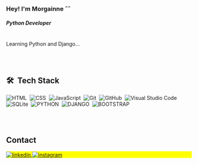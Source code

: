 ### Hey! I'm Morgainne ˆˆ

<h5>Python Developer</h5>
<br>
Learning Python and Django... 

<br><br>

## 🛠 &nbsp;Tech Stack

![HTML](https://img.shields.io/badge/-HTML-05122A?style=flat&logo=HTML5)&nbsp;
![CSS](https://img.shields.io/badge/-CSS-05122A?style=flat&logo=CSS3&logoColor=1572B6)&nbsp;
![JavaScript](https://img.shields.io/badge/-JavaScript-05122A?style=flat&logo=javascript)&nbsp;
![Git](https://img.shields.io/badge/-Git-05122A?style=flat&logo=git)&nbsp;
![GitHub](https://img.shields.io/badge/-GitHub-05122A?style=flat&logo=github)&nbsp;
![Visual Studio Code](https://img.shields.io/badge/-Visual%20Studio%20Code-05122A?style=flat&logo=visual-studio-code&logoColor=007ACC)&nbsp;
![SQLite](https://img.shields.io/badge/-SQLite-05122A?style=flat&logo=sqlite)&nbsp;
![PYTHON](https://img.shields.io/badge/-PYTHON-05122A?style=flat&logo=PYTHON)&nbsp;
![DJANGO](https://img.shields.io/badge/-DJANGO-05122A?style=flat&logo=DJANGO)&nbsp;
![BOOTSTRAP](https://img.shields.io/badge/-BOOTSTRAP-05122A?style=flat&logo=BOOTSTRAP)&nbsp;



<br><br>

## Contact

<p align="left" style="background:yellow">
<a href="https://linkedin.com/in/franspereira" target="_blank">
  <img align="center" src="https://img.shields.io/badge/-franspereira-05122A?style=flat&logo=linkedin" alt="linkedin"/>
</a>
<a href="https://instagram.com/morgainneqwerty" target="_blank">
 <img align="center" src="https://img.shields.io/badge/-morgainneqwerty-05122A?style=flat&logo=instagram" alt="instagram"/>
</a>


          
          
          
  

